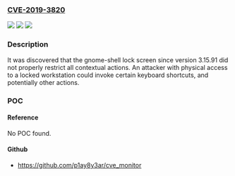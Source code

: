### [CVE-2019-3820](https://cve.mitre.org/cgi-bin/cvename.cgi?name=CVE-2019-3820)
![](https://img.shields.io/static/v1?label=Product&message=gnome-shell&color=blue)
![](https://img.shields.io/static/v1?label=Version&message=n%2Fa&color=blue)
![](https://img.shields.io/static/v1?label=Vulnerability&message=CWE-285&color=brighgreen)

### Description

It was discovered that the gnome-shell lock screen since version 3.15.91 did not properly restrict all contextual actions. An attacker with physical access to a locked workstation could invoke certain keyboard shortcuts, and potentially other actions.

### POC

#### Reference
No POC found.

#### Github
- https://github.com/p1ay8y3ar/cve_monitor

